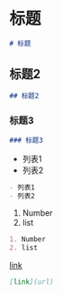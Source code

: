 # 标题
```markdown
# 标题
```
##  标题2
```markdown
## 标题2
```
### 标题3
```markdown
### 标题3
```
- 列表1
- 列表2
```markdown
- 列表1
- 列表2
```
1. Number
2. list
```markdown
1. Number
2. list
```
[link](www.baidu.com)
```markdown
[link](url)
```
